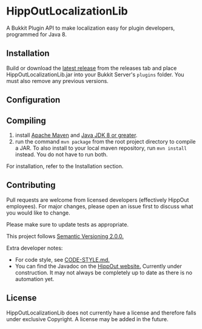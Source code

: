 # HippOutLocalizationLib

A Bukkit Plugin API to make localization easy for plugin developers, programmed for Java 8.

## Installation

Build or download the [latest release](https://github.com/Wyatt-James/HippOutLocalizationLib/releases/latest) from the
releases tab and place HippOutLocalizationLib.jar into your Bukkit Server's `plugins` folder. You must also remove any
previous versions.

## Configuration

## Compiling

1. install [Apache Maven](https://maven.apache.org/) and [Java JDK 8 or greater](https://adoptopenjdk.net/).
2. run the command `mvn package` from the root project directory to compile a JAR. To also install to your local maven
   repository, run `mvn install` instead. You do not have to run both.

For installation, refer to the Installation section.

## Contributing

Pull requests are welcome from licensed developers (effectively HippOut employees). For major changes, please open an
issue first to discuss what you would like to change.

Please make sure to update tests as appropriate.

This project follows [Semantic Versioning 2.0.0.](https://semver.org/)

Extra developer notes:

- For code style, see [CODE-STYLE.md.](https://github.com/Wyatt-James/HippOutLocalizationLib/blob/master/CODE-STYLE.md)
- You can find the Javadoc on the [HippOut website.](http://hippout.com/dev/hippoutlocalizationlib) Currently under
  construction. It may not always be completely up to date as there is no automation yet.

## License

HippOutLocalizationLib does not currently have a license and therefore falls under exclusive Copyright. A license may be
added in the future.